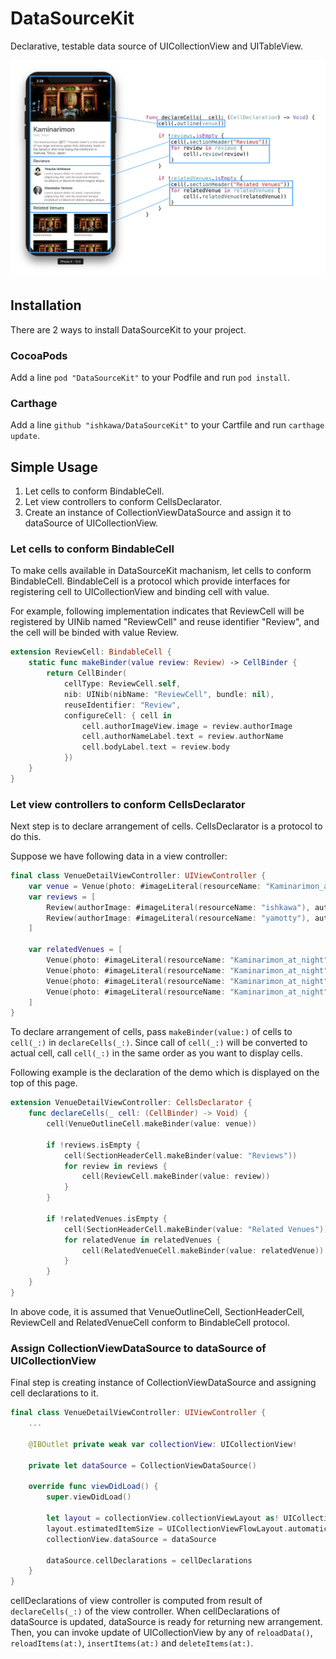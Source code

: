 # DataSourceKit

Declarative, testable data source of UICollectionView and UITableView.

![](Screenshot/declarative.png)

## Installation

There are 2 ways to install DataSourceKit to your project.

### CocoaPods

Add a line `pod "DataSourceKit"` to your Podfile and run `pod install`.

### Carthage

Add a line `github "ishkawa/DataSourceKit"` to your Cartfile and run `carthage update`.

## Simple Usage

1. Let cells to conform BindableCell.
2. Let view controllers to conform CellsDeclarator.
3. Create an instance of CollectionViewDataSource and assign it to dataSource of UICollectionView.

### Let cells to conform BindableCell

To make cells available in DataSourceKit machanism, let cells to conform BindableCell. BindableCell is a protocol which provide interfaces for registering cell to UICollectionView and binding cell with value.

For example, following implementation indicates that ReviewCell will be registered by UINib named "ReviewCell" and reuse identifier "Review", and the cell will be binded with value Review.

```swift
extension ReviewCell: BindableCell {
    static func makeBinder(value review: Review) -> CellBinder {
        return CellBinder(
            cellType: ReviewCell.self,
            nib: UINib(nibName: "ReviewCell", bundle: nil),
            reuseIdentifier: "Review",
            configureCell: { cell in
                cell.authorImageView.image = review.authorImage
                cell.authorNameLabel.text = review.authorName
                cell.bodyLabel.text = review.body
            })
    }
}
```

### Let view controllers to conform CellsDeclarator

Next step is to declare arrangement of cells. CellsDeclarator is a protocol to do this.

Suppose we have following data in a view controller:

```swift
final class VenueDetailViewController: UIViewController {
    var venue = Venue(photo: #imageLiteral(resourceName: "Kaminarimon_at_night"), name: "Kaminarimon")
    var reviews = [
        Review(authorImage: #imageLiteral(resourceName: "ishkawa"), authorName: "Yosuke Ishikawa", body: "Lorem ipsum dolor sit amet, consectetur adipiscing elit, sed do eiusmod tempor incididunt ut labore et dolore magna aliqua."),
        Review(authorImage: #imageLiteral(resourceName: "yamotty"), authorName: "Masatake Yamoto", body: "Lorem ipsum dolor sit amet, consectetur adipiscing elit, sed do eiusmod tempor incididunt ut labore et dolore magna aliqua."),
    ]

    var relatedVenues = [
        Venue(photo: #imageLiteral(resourceName: "Kaminarimon_at_night"), name: "Kaminarimon"),
        Venue(photo: #imageLiteral(resourceName: "Kaminarimon_at_night"), name: "Kaminarimon"),
        Venue(photo: #imageLiteral(resourceName: "Kaminarimon_at_night"), name: "Kaminarimon"),
        Venue(photo: #imageLiteral(resourceName: "Kaminarimon_at_night"), name: "Kaminarimon"),
    ]
}
```

To declare arrangement of cells, pass `makeBinder(value:)` of cells to `cell(_:)` in `declareCells(_:)`. Since call of `cell(_:)` will be converted to actual cell, call `cell(_:)` in the same order as you want to display cells.

Following example is the declaration of the demo which is displayed on the top of this page.

```swift
extension VenueDetailViewController: CellsDeclarator {
    func declareCells(_ cell: (CellBinder) -> Void) {
        cell(VenueOutlineCell.makeBinder(value: venue))

        if !reviews.isEmpty {
            cell(SectionHeaderCell.makeBinder(value: "Reviews"))
            for review in reviews {
                cell(ReviewCell.makeBinder(value: review))
            }
        }

        if !relatedVenues.isEmpty {
            cell(SectionHeaderCell.makeBinder(value: "Related Venues"))
            for relatedVenue in relatedVenues {
                cell(RelatedVenueCell.makeBinder(value: relatedVenue))
            }
        }
    }
}
```

In above code, it is assumed that VenueOutlineCell, SectionHeaderCell, ReviewCell and RelatedVenueCell conform to BindableCell protocol.

### Assign CollectionViewDataSource to dataSource of UICollectionView

Final step is creating instance of CollectionViewDataSource and assigning cell declarations to it.

```swift
final class VenueDetailViewController: UIViewController {
    ...

    @IBOutlet private weak var collectionView: UICollectionView!

    private let dataSource = CollectionViewDataSource()

    override func viewDidLoad() {
        super.viewDidLoad()

        let layout = collectionView.collectionViewLayout as! UICollectionViewFlowLayout
        layout.estimatedItemSize = UICollectionViewFlowLayout.automaticSize
        collectionView.dataSource = dataSource

        dataSource.cellDeclarations = cellDeclarations
    }
}
```

cellDeclarations of view controller is computed from result of `declareCells(_:)` of the view controller. When cellDeclarations of dataSource is updated, dataSource is ready for returning new arrangement. Then, you can invoke update of UICollectionView by any of `reloadData()`, `reloadItems(at:)`, `insertItems(at:)` and `deleteItems(at:)`.
